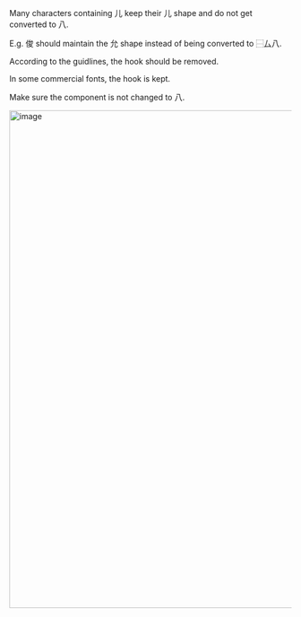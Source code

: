 Many characters containing 儿 keep their 儿 shape and do not get converted to 八.

E.g. 俊 should maintain the 允 shape instead of being converted to ⿱厶八.

According to the guidlines, the hook should be removed.

In some commercial fonts, the hook is kept.

Make sure the component is not changed to 八.

<img width="888" alt="image" src="https://github.com/hfhchan/hk-font-guide/assets/8191296/87bf67ec-532b-4fd6-a23c-b372e6eb05ce">
